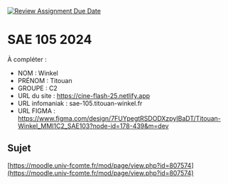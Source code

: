 [![Review Assignment Due Date](https://classroom.github.com/assets/deadline-readme-button-22041afd0340ce965d47ae6ef1cefeee28c7c493a6346c4f15d667ab976d596c.svg)](https://classroom.github.com/a/DNce7fkr)
# SAE 105 2024

À compléter :

- NOM : Winkel
- PRÉNOM : Titouan
- GROUPE : C2
- URL du site : https://cine-flash-25.netlify.app
- URL infomaniak : sae-105.titouan-winkel.fr 
- URL FIGMA : https://www.figma.com/design/7FUYpegtRSDODXzpyIBaDT/Titouan-Winkel_MMI1C2_SAE103?node-id=178-439&m=dev

## Sujet

[https://moodle.univ-fcomte.fr/mod/page/view.php?id=807574](https://moodle.univ-fcomte.fr/mod/page/view.php?id=807574)
